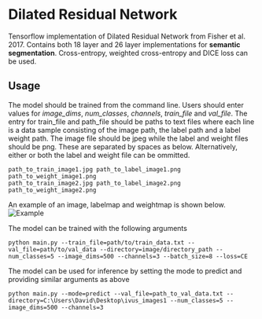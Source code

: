 # Dilated Residual Network  
Tensorflow implementation of Dilated Residual Network from Fisher et al. 2017.  Contains
 both 18 layer and 26 layer implementations for **semantic segmentation**. Cross-entropy, weighted 
 cross-entropy and DICE loss can be used.
 
## Usage  
The model should be trained from the command line. Users should enter values for *image_dims*, *num_classes*, *channels*, *train_file* and 
*val_file*. The entry for train_file and path_file should be paths to text files where each line is a data sample consisting of the image path, 
the label path and a label weight path. The image file should be jpeg while the label and weight files should be png. These are separated by spaces as below. Alternatively, either or both the label and weight file can be ommitted.

```
path_to_train_image1.jpg path_to_label_image1.png path_to_weight_image1.png
path_to_train_image2.jpg path_to_label_image2.png path_to_weight_image2.png
```

An example of an image, labelmap and weightmap is shown below.
![Example](Example.png "Example image")

The model can be trained with the following arguments

```
python main.py --train_file=path/to/train_data.txt --val_file=path/to/val_data --directory=image/directory_path --num_classes=5 --image_dims=500 --channels=3 --batch_size=8 --loss=CE
```

The model can be used for inference by setting the mode to predict and providing similar arguments as above
```
python main.py --mode=predict --val_file=path_to_val_data.txt --directory=C:\Users\David\Desktop\ivus_images1 --num_classes=5 --image_dims=500 --channels=3
```

